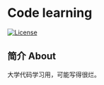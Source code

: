 # Code learning

[![License](https://img.shields.io/badge/License-MIT-blue)](https://github.com/White-Clouds/code_learning/blob/main/LICENSE)

## 简介 About

大学代码学习用，可能写得很烂。
